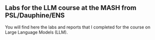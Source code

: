 ## Labs for the LLM course at the MASH from PSL/Dauphine/ENS


You will find here the labs and reports that I completed for the course on Large Language Models (LLM).
